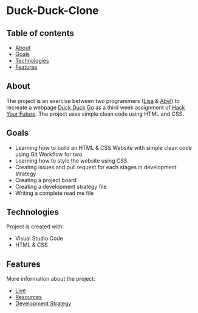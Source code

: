 # Duck-Duck-Clone

## Table of contents
- [About](#About)
- [Goals](#Goals)
- [Technologies](#technologies)
- [Features](#features)


## About
The project is an exercise between two programmers ([Lisa](https://github.com/lisarosaa) & [Abel](https://github.com/abelRoland)) to recreate a webpage [Duck Duck Go](https://duckduckgo.com/) as a third week assignment of [Hack Your Future](https://hackyourfuture.be/). The project uses simple clean code using HTML and CSS.
	
## Goals

- Learning how to build an HTML & CSS Website with simple clean code using Git Workflow for two.
- Learning how to style the website using CSS
- Creating issues and pull request for each stages in development strategy
- Creating a project board
- Creating a development strategy file
- Writing a complete read me file



## Technologies
Project is created with:
- Visual Studio Code
- HTML & CSS


## Features
More information about the project:
- [Live](https://lisarosaa.github.io/app-theme/)
- [Resources](https://github.com/lisarosaa/app-theme)
- [Development Strategy](https://github.com/lisarosaa/duck-duck-clone/blob/master/development-strategy.md)